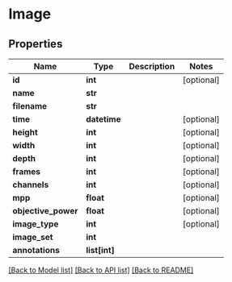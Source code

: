 # Image

## Properties
Name | Type | Description | Notes
------------ | ------------- | ------------- | -------------
**id** | **int** |  | [optional] 
**name** | **str** |  | 
**filename** | **str** |  | 
**time** | **datetime** |  | [optional] 
**height** | **int** |  | [optional] 
**width** | **int** |  | [optional] 
**depth** | **int** |  | [optional] 
**frames** | **int** |  | [optional] 
**channels** | **int** |  | [optional] 
**mpp** | **float** |  | [optional] 
**objective_power** | **float** |  | [optional] 
**image_type** | **int** |  | [optional] 
**image_set** | **int** |  | 
**annotations** | **list[int]** |  | 

[[Back to Model list]](../README.md#documentation-for-models) [[Back to API list]](../README.md#documentation-for-api-endpoints) [[Back to README]](../README.md)

